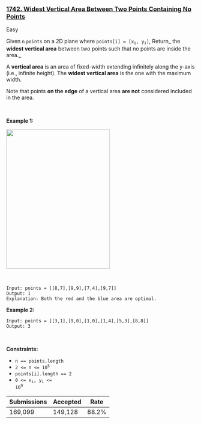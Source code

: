 ### [1742. Widest Vertical Area Between Two Points Containing No Points](https://leetcode.com/problems/widest-vertical-area-between-two-points-containing-no-points/description/?envType=daily-question&envId=2023-12-21)

Easy

Given `` n `` `` points `` on a 2D plane where <code>points[i] = [x<sub>i</sub>, y<sub>i</sub>]</code>, Return_ the __widest vertical area__ between two points such that no points are inside the area._

A __vertical area__ is an area of fixed-width extending infinitely along the y-axis (i.e., infinite height). The __widest vertical area__ is the one with the maximum width.

Note that points __on the edge__ of a vertical area __are not__ considered included in the area.

 

<strong class="example">Example 1:</strong>

<img alt="" src="https://assets.leetcode.com/uploads/2020/09/19/points3.png" style="width: 276px; height: 371px;"/>

​

```
Input: points = [[8,7],[9,9],[7,4],[9,7]]
Output: 1
Explanation: Both the red and the blue area are optimal.
```

<strong class="example">Example 2:</strong>

```
Input: points = [[3,1],[9,0],[1,0],[1,4],[5,3],[8,8]]
Output: 3
```

 

__Constraints:__

*   `` n == points.length ``
*   <code>2 <= n <= 10<sup>5</sup></code>
*   `` points[i].length == 2 ``
*   <code>0 <= x<sub>i</sub>, y<sub>i</sub> <= 10<sup>9</sup></code>

| Submissions    | Accepted     | Rate   |
| -------------- | ------------ | ------ |
| 169,099 | 149,128 | 88.2% |